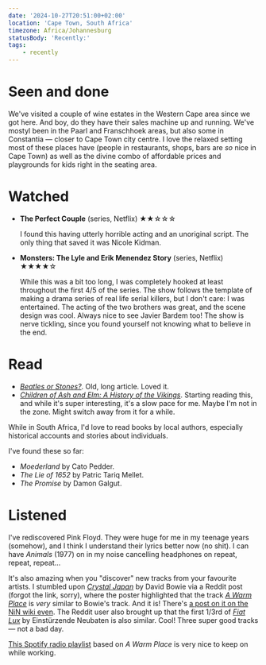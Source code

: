 ```yaml
---
date: '2024-10-27T20:51:00+02:00'
location: 'Cape Town, South Africa'
timezone: Africa/Johannesburg
statusBody: 'Recently:'
tags:
    - recently
---
```


# Seen and done

We've visited a couple of wine estates in the Western Cape area since we got here. And boy, do they have their sales machine up and running. We've mostyl been in the Paarl and Franschhoek areas, but also some in Constantia — closer to Cape Town city centre. I love the relaxed setting most of these places have (people in restaurants, shops, bars are _so_ nice in Cape Town) as well as the divine combo of affordable prices and playgrounds for kids right in the seating area.

# Watched

-   **The Perfect Couple** (series, Netflix) ★★☆☆☆

    I found this having utterly horrible acting and an unoriginal script. The only thing that saved it was Nicole Kidman.

-   **Monsters: The Lyle and Erik Menendez Story** (series, Netflix) ★★★★☆

    While this was a bit too long, I was completely hooked at least throughout the first 4/5 of the series. The show follows the template of making a drama series of real life serial killers, but I don't care: I was entertained. The acting of the two brothers was great, and the scene design was cool. Always nice to see Javier Bardem too! The show is nerve tickling, since you found yourself not knowing what to believe in the end.

# Read

-   [_Beatles or Stones?_](https://www.thebeliever.net/beatles-or-stones/). Old, long article. Loved it.
-   [_Children of Ash and Elm: A History of the Vikings_](/reading/ash-elm/). Starting reading this, and while it's super interesting, it's a slow pace for me. Maybe I'm not in the zone. Might switch away from it for a while.

While in South Africa, I'd love to read books by local authors, especially historical accounts and stories about individuals.

I've found these so far:

-   _Moederland_ by Cato Pedder.
-   _The Lie of 1652_ by Patric Tariq Mellet.
-   _The Promise_ by Damon Galgut.

# Listened

I've rediscovered Pink Floyd. They were huge for me in my teenage years (somehow), and I think I understand their lyrics better now (no shit). I can have _Animals_ (1977) on in my noise cancelling headphones on repeat, repeat, repeat…

It's also amazing when you "discover" new tracks from your favourite artists. I stumbled upon [_Crystal Japan_](https://open.spotify.com/track/1kAE6N2SGVHAMjatK6SgK3?si=a3d21f918c1b412e) by David Bowie via a Reddit post (forgot the link, sorry), where the poster highlighted that the track [_A Warm Place_](https://open.spotify.com/track/1HsjoAytWxKDxjAV6dLGxW) is _very_ similar to Bowie's track. And it is! There's [a post on it on the NiN wiki even](https://www.nin.wiki/A_Warm_Place). The Reddit user also brought up that the first 1/3rd of [_Fiat Lux_](https://open.spotify.com/track/2VnoUIMNgaChlzuvx1WENa) by Einstürzende Neubaten is also similar. Cool! Three super good tracks — not a bad day.

[This Spotify radio playlist](https://open.spotify.com/playlist/37i9dQZF1E8JdEIqA1uhtQ?si=09238b98784d4313) based on _A Warm Place_ is very nice to keep on while working.
